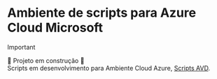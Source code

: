 # Ambiente de scripts para Azure Cloud Microsoft

>[!IMPORTANT]
> :construction: Projeto em construção :construction:<br>
>Scripts em desenvolvimento para Ambiente Cloud Azure, [Scripts AVD](./AVD/Scripts/README.md).